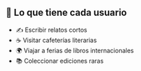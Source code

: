 
## 🎯 **Lo que tiene cada usuario**
- ✍️ Escribir relatos cortos  
- ☕ Visitar cafeterías literarias  
- 🌍 Viajar a ferias de libros internacionales  
- 📚 Coleccionar ediciones raras 
